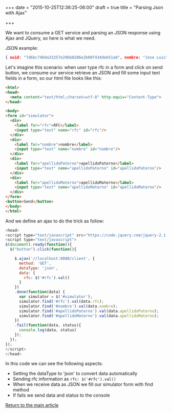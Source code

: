 +++
date = "2015-10-25T12:36:25-06:00"
draft = true
title = "Parsing Json with Ajax"

+++

We want to consume a GET service and parsing an JSON response using Ajax and JQuery, so here is what we need.

JSON example:

```json
{ uuid: "7d6bc74b9a33257e29bb0206e2b00f434deb51a0", nombre: "Jose Luis", apellidoPaterno: "De la Cruz", apellidoMaterno: "Morales", rfc: "rfc", fechaNacimiento: 1445640529000, 18 more… }
```

Let's imagine this scenario: when user type rfc in a form and click on send button, we consume our service retrieve an JSON and fill some input text fields in a form, so our html file looks like this:

```html
<html>
<head>
  <meta content="text/html;charset=utf-8" http-equiv="Content-Type">
</head>

<body>
<form id="simulator">
  <div>
    <label for="rfc">RFC</label>
    <input type="text" name="rfc" id="rfc"/>
  </div>
  <div>
    <label for="nombre">nombre</label>
    <input type="text" name="nombre" id="nombre"/>
  </div>
  <div>
    <label for="apellidoPaterno">apellidoPaterno</label>
    <input type="text" name="apellidoPaterno" id="apellidoPaterno"/>
  </div>
  <div>
    <label for="apellidoMaterno">apellidoMaterno</label>
    <input type="text" name="apellidoMaterno" id="apellidoMaterno"/>
  </div>
</form>
<button>Send</button>
</body>
</html>
```

And we define an ajax to do the trick as follow:

```javascript
<head>
<script type="text/javascript" src="https://code.jquery.com/jquery-2.1.4.min.js"></script>
<script type="text/javascript">
$(document).ready(function(){
  $("button").click(function(){

    $.ajax('//localhost:8080/client', {
      method: 'GET',
      dataType: 'json',
      data: {
        rfc: $('#rfc').val()
      }
    })
    .done(function(data) {
      var simulator = $('#simulator');
      simulator.find('#rfc').val(data.rfc);
      simulator.find('#nombre').val(data.nombre);
      simulator.find('#apellidoPaterno').val(data.apellidoPaterno);
      simulator.find('#apellidoMaterno').val(data.apellidoMaterno);
    })
    .fail(function(data, status){
      console.log(data, status)
    });
  });
});
</script>
</head>
```

In this code we can see the following aspects:

* Setting the dataType to 'json' to convert data automatically
* Sending rfc information as `rfc: $('#rfc').val()`
* When we receive data as JSON we fill our simulator form with find method
* If fails we send data and status to the console

[Return to the main article](/techtalk/ux)
